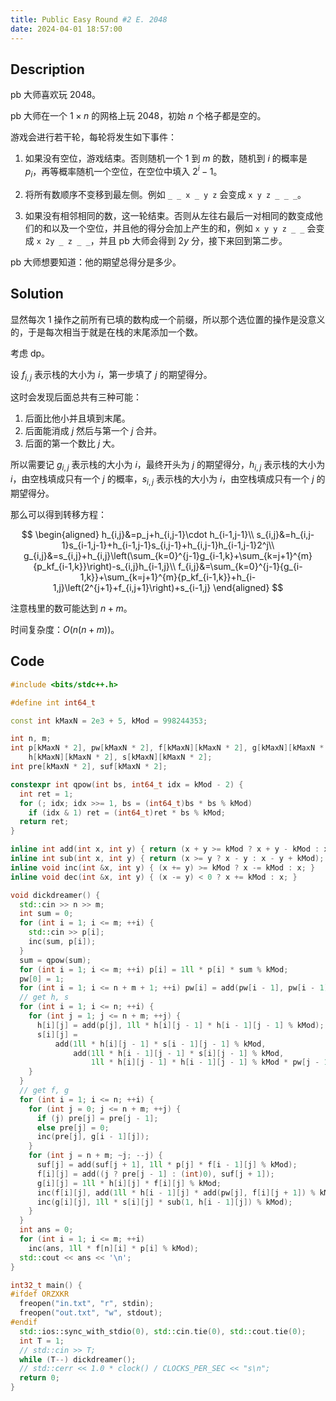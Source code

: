 ```yaml
---
title: Public Easy Round #2 E. 2048
date: 2024-04-01 18:57:00
---
```


## Description

pb 大师喜欢玩 2048。

pb 大师在一个 $1\times n$ 的网格上玩 2048，初始 $n$ 个格子都是空的。

游戏会进行若干轮，每轮将发生如下事件：

1. 如果没有空位，游戏结束。否则随机一个 $1$ 到 $m$ 的数，随机到 $i$ 的概率是 $p_i$，再等概率随机一个空位，在空位中填入 $2^i−1$。

2. 将所有数顺序不变移到最左侧。例如 `_ _ x _ y z` 会变成 `x y z _ _ _`。

3. 如果没有相邻相同的数，这一轮结束。否则从左往右最后一对相同的数变成他们的和以及一个空位，并且他的得分会加上产生的和，例如 `x y y z _ _` 会变成 `x 2y _ z _ _`，并且 pb 大师会得到 $2y$ 分，接下来回到第二步。

pb 大师想要知道：他的期望总得分是多少。

## Solution

显然每次 1 操作之前所有已填的数构成一个前缀，所以那个选位置的操作是没意义的，于是每次相当于就是在栈的末尾添加一个数。

考虑 dp。

设 $f_{i,j}$ 表示栈的大小为 $i$，第一步填了 $j$ 的期望得分。

这时会发现后面总共有三种可能：

1. 后面比他小并且填到末尾。
2. 后面能消成 $j$ 然后与第一个 $j$ 合并。
3. 后面的第一个数比 $j$ 大。

所以需要记 $g_{i,j}$ 表示栈的大小为 $i$，最终开头为 $j$ 的期望得分，$h_{i,j}$ 表示栈的大小为 $i$，由空栈填成只有一个 $j$ 的概率，$s_{i,j}$ 表示栈的大小为 $i$，由空栈填成只有一个 $j$ 的期望得分。

那么可以得到转移方程：

$$
\begin{aligned}
h_{i,j}&=p_j+h_{i,j-1}\cdot h_{i-1,j-1}\\
s_{i,j}&=h_{i,j-1}s_{i-1,j-1}+h_{i-1,j-1}s_{i,j-1}+h_{i,j-1}h_{i-1,j-1}2^j\\
g_{i,j}&=s_{i,j}+h_{i,j}\left(\sum_{k=0}^{j-1}g_{i-1,k}+\sum_{k=j+1}^{m}{p_kf_{i-1,k}}\right)-s_{i,j}h_{i-1,j}\\
f_{i,j}&=\sum_{k=0}^{j-1}{g_{i-1,k}}+\sum_{k=j+1}^{m}{p_kf_{i-1,k}}+h_{i-1,j}\left(2^{j+1}+f_{i,j+1}\right)+s_{i-1,j}
\end{aligned}
$$

注意栈里的数可能达到 $n+m$。

时间复杂度：$O\left(n(n+m)\right)$。

## Code

```cpp
#include <bits/stdc++.h>

#define int int64_t

const int kMaxN = 2e3 + 5, kMod = 998244353;

int n, m;
int p[kMaxN * 2], pw[kMaxN * 2], f[kMaxN][kMaxN * 2], g[kMaxN][kMaxN * 2],
    h[kMaxN][kMaxN * 2], s[kMaxN][kMaxN * 2];
int pre[kMaxN * 2], suf[kMaxN * 2];

constexpr int qpow(int bs, int64_t idx = kMod - 2) {
  int ret = 1;
  for (; idx; idx >>= 1, bs = (int64_t)bs * bs % kMod)
    if (idx & 1) ret = (int64_t)ret * bs % kMod;
  return ret;
}

inline int add(int x, int y) { return (x + y >= kMod ? x + y - kMod : x + y); }
inline int sub(int x, int y) { return (x >= y ? x - y : x - y + kMod); }
inline void inc(int &x, int y) { (x += y) >= kMod ? x -= kMod : x; }
inline void dec(int &x, int y) { (x -= y) < 0 ? x += kMod : x; }

void dickdreamer() {
  std::cin >> n >> m;
  int sum = 0;
  for (int i = 1; i <= m; ++i) {
    std::cin >> p[i];
    inc(sum, p[i]);
  }
  sum = qpow(sum);
  for (int i = 1; i <= m; ++i) p[i] = 1ll * p[i] * sum % kMod;
  pw[0] = 1;
  for (int i = 1; i <= n + m + 1; ++i) pw[i] = add(pw[i - 1], pw[i - 1]);
  // get h, s
  for (int i = 1; i <= n; ++i) {
    for (int j = 1; j <= n + m; ++j) {
      h[i][j] = add(p[j], 1ll * h[i][j - 1] * h[i - 1][j - 1] % kMod);
      s[i][j] =
          add(1ll * h[i][j - 1] * s[i - 1][j - 1] % kMod,
              add(1ll * h[i - 1][j - 1] * s[i][j - 1] % kMod,
                  1ll * h[i][j - 1] * h[i - 1][j - 1] % kMod * pw[j - 1] % kMod));
    }
  }
  // get f, g
  for (int i = 1; i <= n; ++i) {
    for (int j = 0; j <= n + m; ++j) {
      if (j) pre[j] = pre[j - 1];
      else pre[j] = 0;
      inc(pre[j], g[i - 1][j]);
    }
    for (int j = n + m; ~j; --j) {
      suf[j] = add(suf[j + 1], 1ll * p[j] * f[i - 1][j] % kMod);
      f[i][j] = add((j ? pre[j - 1] : (int)0), suf[j + 1]);
      g[i][j] = 1ll * h[i][j] * f[i][j] % kMod;
      inc(f[i][j], add(1ll * h[i - 1][j] * add(pw[j], f[i][j + 1]) % kMod, s[i - 1][j]));
      inc(g[i][j], 1ll * s[i][j] * sub(1, h[i - 1][j]) % kMod);
    }
  }
  int ans = 0;
  for (int i = 1; i <= m; ++i)
    inc(ans, 1ll * f[n][i] * p[i] % kMod);
  std::cout << ans << '\n';
}

int32_t main() {
#ifdef ORZXKR
  freopen("in.txt", "r", stdin);
  freopen("out.txt", "w", stdout);
#endif
  std::ios::sync_with_stdio(0), std::cin.tie(0), std::cout.tie(0);
  int T = 1;
  // std::cin >> T;
  while (T--) dickdreamer();
  // std::cerr << 1.0 * clock() / CLOCKS_PER_SEC << "s\n";
  return 0;
}
```